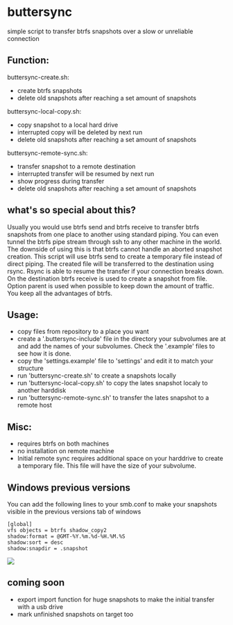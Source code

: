 # buttersync
simple script to transfer btrfs snapshots over a slow or unreliable connection

## Function:

buttersync-create.sh:
- create btrfs snapshots
- delete old snapshots after reaching a set amount of snapshots

buttersync-local-copy.sh:
- copy snapshot to a local hard drive
- interrupted copy will be deleted by next run
- delete old snapshots after reaching a set amount of snapshots

buttersync-remote-sync.sh:
- transfer snapshot to a remote destination
- interrupted transfer will be resumed by next run
- show progress during transfer
- delete old snapshots after reaching a set amount of snapshots

## what's so special about this?
Usually you would use btrfs send and btrfs receive to transfer btrfs snapshots from one place to another using standard piping. You can even tunnel the btrfs pipe stream through ssh to any other machine in the world. The downside of using this is that btrfs cannot handle an aborted snapshot creation.
This script will use btrfs send to create a temporary file instead of direct piping. The created file will be transferred to the destination using rsync. Rsync is able to resume the transfer if your connection breaks down. On the destination btrfs receive is used to create a snapshot from file. Option parent is used when possible to keep down the amount of traffic. You keep all the advantages of btrfs. 

## Usage:
- copy files from repository to a place you want
- create a '.buttersync-include' file in the directory your subvolumes are at and add the names of your subvolumes. Check the '.example' files to see how it is done.
- copy the 'settings.example' file to 'settings' and edit it to match your structure
- run 'buttersync-create.sh' to create a snapshots locally
- run 'buttersync-local-copy.sh' to copy the lates snapshot localy to another harddisk
- run 'buttersync-remote-sync.sh' to transfer the lates snapshot to a remote host

## Misc:
- requires btrfs on both machines
- no installation on remote machine
- Initial remote sync requires additional space on your harddrive to create a temporary file. This file will have the size of your subvolume.

## Windows previous versions
You can add the following lines to your smb.conf to make your snapshots visible in the previous versions tab of windows
```
[global]
vfs objects = btrfs shadow_copy2
shadow:format = @GMT-%Y.%m.%d-%H.%M.%S
shadow:sort = desc
shadow:snapdir = .snapshot
```
<img src="http://www.techsupportalert.com/files/images/pc_freeware/techtips/previous-versions-1.png">

## coming soon
- export import function for huge snapshots to make the initial transfer with a usb drive
- mark unfinished snapshots on target too
